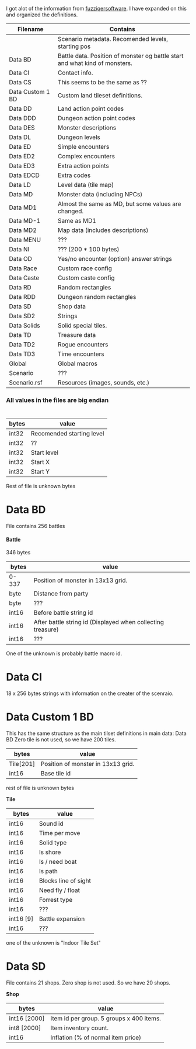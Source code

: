 I got alot of the information from [fuzziqersoftware](https://github.com/fuzziqersoftware/realmz_dasm). I have expanded on this and organized the definitions.

Filename | Contains
 ------ | ------ 
<scenario name> | Scenario metadata. Recomended levels, starting pos
Data BD | Battle data. Position of monster og battle start and what kind of monsters.
Data CI | Contact info.
Data CS | This seems to be the same as <scenario name> ??
Data Custom 1 BD | Custom land tileset definitions.
Data DD | Land action point codes
Data DDD | Dungeon action point codes
Data DES | Monster descriptions
Data DL | Dungeon levels
Data ED | Simple encounters
Data ED2 | Complex encounters
Data ED3 | Extra action points
Data EDCD | Extra codes
Data LD | Level data (tile map)
Data MD | Monster data (including NPCs)
Data MD1 | Almost the same as MD, but some values are changed.
Data MD-1 | Same as MD1
Data MD2 | Map data (includes descriptions)
Data MENU | ???
Data NI | ??? (200 * 100 bytes)
Data OD | Yes/no encounter (option) answer strings
Data Race | Custom race config
Data Caste | Custom caste config
Data RD | Random rectangles
Data RDD | Dungeon random rectangles
Data SD | Shop data
Data SD2 | Strings
Data Solids | Solid special tiles.
Data TD | Treasure data
Data TD2 | Rogue encounters
Data TD3 | Time encounters
Global | Global macros
Scenario | ???
Scenario.rsf | Resources (images, sounds, etc.)

### All values in the files are big endian

# <scenario name>
 
bytes | value
---|---
int32 | Recomended starting level
int32 | ??
int32 | Start level
int32 | Start X
int32 | Start Y

Rest of file is unknown bytes

# Data BD
File contains 256 battles
#### Battle
346 bytes

bytes | value
---|---
0-337 | Position of monster in 13x13 grid.
byte | Distance from party
byte | ???
int16 | Before battle string id
int16 | After battle string id (Displayed when collecting treasure)
int16 | ???

One of the unknown is probably battle macro id.

# Data CI
18 x 256 bytes strings with information on the creater of the scenraio.

# Data Custom 1 BD
This has the same structure as the main tilset definitions in main data: Data <landname> BD
Zero tile is not used, so we have 200 tiles.
 
bytes | value
---|---
Tile[201] | Position of monster in 13x13 grid.
int16 | Base tile id

rest of file is unknown bytes

**Tile**

bytes | value
---|---
int16 | Sound id
int16 | Time per move
int16 | Solid type
int16 | Is shore
int16 | Is / need boat
int16 | Is path
int16 | Blocks line of sight
int16 | Need fly / float
int16 | Forrest type
int16 | ???
int16 [9] | Battle expansion
int16 | ???

one of the unknown is "Indoor Tile Set"

# Data SD
File contains 21 shops. Zero shop is not used. So we have 20 shops.

**Shop**

bytes | value
---|---
int16 [2000] | Item id per group. 5 groups x 400 items.
int8 [2000] | Item inventory count. 
int16 | Inflation (% of normal item price)

